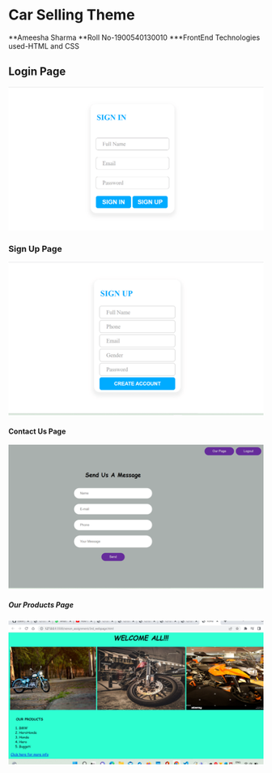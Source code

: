 # Car Selling Theme
**Ameesha Sharma
**Roll No-1900540130010
***FrontEnd Technologies used-HTML and CSS
## Login Page
![LoginPage!](https://github.com/Ameesha0/XENONSTACK/blob/main/images/LoginPage.png)
### Sign Up Page
![](https://github.com/Ameesha0/XENONSTACK/blob/main/images/SignUpPage.png)
#### Contact Us Page
![](https://github.com/Ameesha0/XENONSTACK/blob/main/images/contactUs.png)
##### Our Products Page
![](https://github.com/zack160/xenonStack/blob/main/images/Screenshot%20(84).png)
